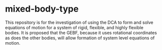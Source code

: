 mixed-body-type
========

This repository is for the investigation of using the DCA to form and solve equations of motion for a system of rigid, flexible, and highly flexible bodies.  It is proposed that the GEBF, because it uses rotational coordinates as does the other bodies, will allow formation of system level equations of motion.  
